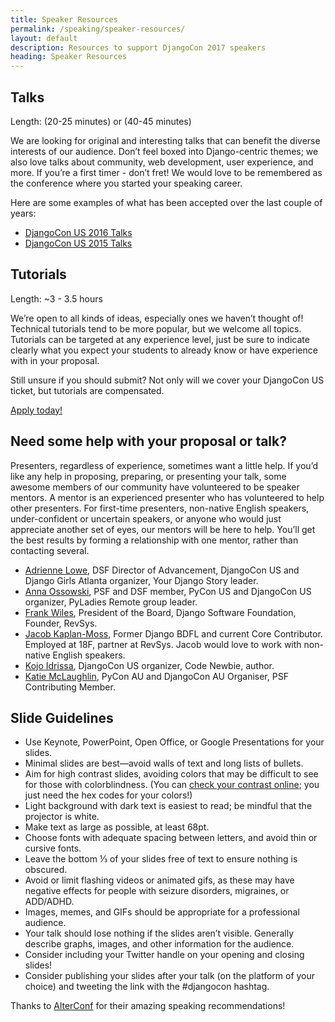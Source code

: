 ```yaml
---
title: Speaker Resources
permalink: /speaking/speaker-resources/
layout: default
description: Resources to support DjangoCon 2017 speakers 
heading: Speaker Resources
---
```


##  Talks

Length: (20-25 minutes) or (40-45 minutes)

We are looking for original and interesting talks that can benefit the diverse interests of our audience. Don’t feel boxed into Django-centric themes; we also love talks about community, web development, user experience, and more. If you’re a first timer - don’t fret! We would love to be remembered as the conference where you started your speaking career.

Here are some examples of what has been accepted over the last couple of years:

* [DjangoCon US 2016 Talks](https://2016.djangocon.us/schedule/general-sessions/)
* [DjangoCon US 2015 Talks](https://2015.djangocon.us/schedule/general-sessions/)

##  Tutorials

Length: ~3 - 3.5 hours

We’re open to all kinds of ideas, especially ones we haven’t thought of! Technical tutorials tend to be more popular, but we welcome all topics. Tutorials can be targeted at any experience level, just be sure to indicate clearly what you expect your students to already know or have experience with in your proposal.

Still unsure if you should submit? Not only will we cover your DjangoCon US ticket, but tutorials are compensated.

<div class="row">
    <div class="column">
        <a class="button secondary" href="https://www.papercall.io/djangocon-us-2017">Apply today!</a>
    </div>
</div>
    
## Need some help with your proposal or talk?

Presenters, regardless of experience, sometimes want a little help. If you’d like any help in proposing, preparing, or presenting your talk, some awesome members of our community have volunteered to be speaker mentors. A mentor is an experienced presenter who has volunteered to help other presenters. For first-time presenters, non-native English speakers, under-confident or uncertain speakers, or anyone who would just appreciate another set of eyes, our mentors will be here to help. You’ll get the best results by forming a relationship with one mentor, rather than contacting several. 

* [Adrienne Lowe](mailto:adrienne@djangoproject.com), DSF Director of Advancement, DjangoCon US and Django Girls Atlanta organizer, Your Django Story leader.
* [Anna Ossowski](mailto:ossanna16@gmx.de), PSF and DSF member, PyCon US and DjangoCon US organizer, PyLadies Remote group leader.
* [Frank Wiles](mailto:frank@revsys.com), President of the Board, Django Software Foundation, Founder, RevSys.
* [Jacob Kaplan-Moss](mailto:jacob@jacobian.org), Former Django BDFL and current Core Contributor. Employed at 18F, partner at RevSys. Jacob would love to work with non-native English speakers.
* [Kojo Idrissa](mailto:kojo.idrissa@gmail.com), DjangoCon US organizer, Code Newbie, author.
* [Katie McLaughlin](mailto:katie@glasnt.com), PyCon AU and DjangoCon AU Organiser, PSF Contributing Member.

## Slide Guidelines

* Use Keynote, PowerPoint, Open Office, or Google Presentations for your slides.
* Minimal slides are best—avoid walls of text and long lists of bullets.
* Aim for high contrast slides, avoiding colors that may be difficult to see for those with colorblindness. (You can [check your contrast online](http://webaim.org/resources/contrastchecker/); you just need the hex codes for your colors!)
* Light background with dark text is easiest to read; be mindful that the projector is white. 
* Make text as large as possible, at least 68pt.
* Choose fonts with adequate spacing between letters, and avoid thin or cursive fonts.
* Leave the bottom ⅓ of your slides free of text to ensure nothing is obscured.
* Avoid or limit flashing videos or animated gifs, as these may have negative effects for people with seizure disorders, migraines, or ADD/ADHD. 
* Images, memes, and GIFs should be appropriate for a professional audience. 
* Your talk should lose nothing if the slides aren’t visible. Generally describe graphs, images, and other information for the audience.
* Consider including your Twitter handle on your opening and closing slides! 
* Consider publishing your slides after your talk (on the platform of your choice) and tweeting the link with the #djangocon hashtag. 

Thanks to [AlterConf](https://www.alterconf.com/speak) for their amazing speaking recommendations!

